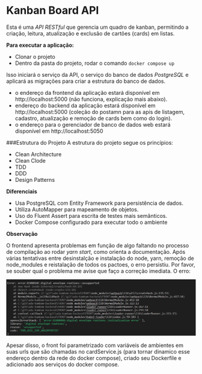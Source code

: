 # Kanban Board API

Esta é uma _API RESTful_ que gerencia um quadro de kanban, permitindo a criação, leitura, atualização e exclusão de cartões (cards) em listas.

**Para executar a aplicação:**

- Clonar o projeto
- Dentro da pasta do projeto, rodar o comando `docker compose up`

Isso iniciará o serviço da API, o serviço do banco de dados _PostgreSQL_ e aplicará as migrações para criar a estrutura do banco de dados.

- o endereço da frontend da aplicação estará disponível em http://localhost:5000 (não funciona, explicação mais abaixo).
- endereço do backend da aplicação estará disponível em http://localhost:5000 (coleção do postamn para as apis de listagem, cadastro, atualização e remoção de cards bem como do login).
- o endereço para o gerenciador de banco de dados web estará disponível em http://localhost:5050

###Estrutura do Projeto
A estrutura do projeto segue os princípios:

- Clean Architecture
- Clean Clode
- TDD
- DDD
- Design Patterns

**Diferenciais**

- Usa PostgreSQL com Entity Framework para persistência de dados.
- Utiliza AutoMapper para mapeamento de objetos.
- Uso do Fluent Assert para escrita de testes mais semânticos.
- Docker Compose configurado para executar todo o ambiente

**Observação**

O frontend apresenta problemas em função de algo faltando no processo de compilação ao rodar _yarn start_, como orienta a documentação. Após várias tentativas entre desinstalção e instalação do node, yarn, remoção de node_modules e reistalação de todos os pactoes, o erro persistiu. Por favor, se souber qual o problema me avise que faço a correção imediata. O erro:

![](assets/yarn_start_error.png)

Apesar disso, o front foi parametrizado com variáveis de ambientes em suas urls que são chamadas no cardService.js (para tornar dinamico esse endereço dentro da rede do docker compose), criado seu Dockerfile e adicionado aos serviços do docker compose.
